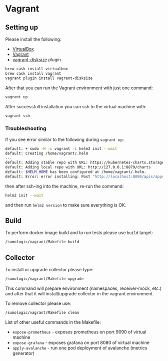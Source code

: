 # Vagrant

## Setting up

Please install the following:

- [VirtualBox](https://www.virtualbox.org/)
- [Vagrant](https://www.vagrantup.com/)
- [vagrant-disksize](https://github.com/sprotheroe/vagrant-disksize) plugin

```bash
brew cask install virtualbox
brew cask install vagrant
vagrant plugin install vagrant-disksize
```

After that you can run the Vagrant environment with just one command:

```bash
vagrant up
```

After successfull installation you can ssh to the virtual machine with:

```bash
vagrant ssh
```

### Troubleshooting

If you see error similar to the following during `vagrant up`:

```bash
default: + sudo -H -u vagrant -i helm2 init --wait
default: Creating /home/vagrant/.helm
...
default: Adding stable repo with URL: https://kubernetes-charts.storage.googleapis.com
default: Adding local repo with URL: http://127.0.0.1:8879/charts
default: $HELM_HOME has been configured at /home/vagrant/.helm.
default: Error: error installing: Post "http://localhost:8080/apis/apps/v1/namespaces/kube-system/deployments": dial tcp 127.0.0.1:8080: connect: connection refused
```

then after ssh-ing into the machine, re-run the command:

```bash
helm2 init --wait
```

and then run `helm2 version` to make sure everything is OK.

## Build

To perform docker image build and to run tests please use `build` target:

```bash
/sumologic/vagrant/Makefile build
```

## Collector

To install or upgrade collector please type:

```bash
/sumologic/vagrant/Makefile upgrade
```

This command will prepare environment (namespaces, receiver-mock, etc.)
and after that it will install/upgrade collector in the vagrant environment.

To remove collector please use:

```bash
/sumologic/vagrant/Makefile clean
```

List of other useful commands in the Makefile:

- `expose-prometheus` - exposes prometheus on port 9090 of virtual machine
- `expose-grafana` - exposes grafana on port 8080 of virtual machine
- `apply-avalanche` - run one pod deployment of avalanche (metrics generator)
